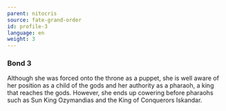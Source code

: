 ```yaml
---
parent: nitocris
source: fate-grand-order
id: profile-3
language: en
weight: 3
---
```


### Bond 3

Although she was forced onto the throne as a puppet, she is well aware of her position as a child of the gods and her authority as a pharaoh, a king that reaches the gods. However, she ends up cowering before pharaohs such as Sun King Ozymandias and the King of Conquerors Iskandar.
